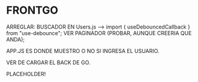 # FRONTGO

ARREGLAR: BUSCADOR EN Users.js --> import { useDebouncedCallback } from "use-debounce";
VER PAGINADOR (PROBAR, AUNQUE CREERIA QUE ANDA);

APP.JS ES DONDE MUESTRO O NO SI INGRESA EL USUARIO.

VER DE CARGAR EL BACK DE GO.

PLACEHOLDER!
